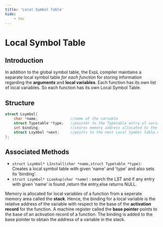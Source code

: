 ```yaml
---
title: 'Local Symbol Table'
hide:
    - toc
---
```


# Local Symbol Table

## Introduction

In addition to the global symbol table, the ExpL compiler maintains a separate local symbol table _for each function_ for storing information regarding the **arguments** and **local variables**. Each function has its own list of local variables. So each function has its own Local Symbol Table.

## Structure
```c
struct Lsymbol{
    char *name;               //name of the variable
    struct Typetable *type;   //pointer to the Typetable entry of variable type
    int binding;              //stores memory address allocated to the variable
    struct Lsymbol *next;     //points to the next Local Symbol Table entry
};
```


## Associated Methods

- `struct Lsymbol* LInstall(char *name,struct Typetable *type)`:  Creates a local symbol table with given 'name' and 'type' and also sets its 'binding'.
- `struct Lsymbol* LLookup(char *name)` : search the LST and if any entry with given 'name' is found ,return the entry,else returns NULL.

Memory is allocated for local variables of a function from a seperate memory area called the **stack**. Hence, the binding for a local variable is the relative address of the variable with respect to the base of the **activation record** for the function. A machine register called the **base pointer** points to the base of an activation record of a function. The binding is added to the base pointer to obtain the address of a variable in the stack.

